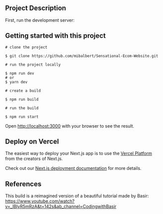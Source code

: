 
## Project Description

First, run the development server:


## Getting started with this project

```
# clone the project

$ git clone https://github.com/mibalbert/Sensational-Ecom-Website.git

# run the project locally

$ npm run dev
# or
$ yarn dev

# create a build

$ npm run build

# run the build

$ npm run start
```

Open [http://localhost:3000](http://localhost:3000) with your browser to see the result.



## Deploy on Vercel

The easiest way to deploy your Next.js app is to use the [Vercel Platform](https://vercel.com/new?utm_medium=default-template&filter=next.js&utm_source=create-next-app&utm_campaign=create-next-app-readme) from the creators of Next.js.

Check out our [Next.js deployment documentation](https://nextjs.org/docs/deployment) for more details.


## References

This build is a reimagined version of a beautiful tutorial made by Basir:
https://www.youtube.com/watch?v=_IBlyR5mRzA&t=142s&ab_channel=CodingwithBasir